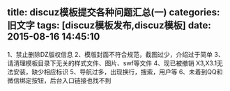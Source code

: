 title: discuz模板提交各种问题汇总(一)
categories: 旧文字
tags: [discuz模板发布,discuz模板]
date: 2015-08-16 14:45:10
---
1、禁止删除DZ版权信息
2、模版封面不符合规范，截图过少，介绍过于简单
3、请清理模板目录下无关的样式文件、图片、swf等文件
4、现已被撤销 X3,X3.1无法安装，缺少相应标识
5、导航过多，出现换行，搜索，用户等
6、未着到QQ和微信绑定按钮，后台入口链接也找不到